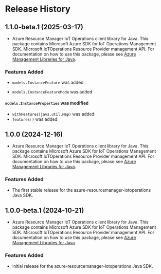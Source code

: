 # Release History

## 1.1.0-beta.1 (2025-03-17)

- Azure Resource Manager IoT Operations client library for Java. This package contains Microsoft Azure SDK for IoT Operations Management SDK. Microsoft.IoTOperations Resource Provider management API. For documentation on how to use this package, please see [Azure Management Libraries for Java](https://aka.ms/azsdk/java/mgmt).

### Features Added

* `models.InstanceFeature` was added

* `models.InstanceFeatureMode` was added

#### `models.InstanceProperties` was modified

* `withFeatures(java.util.Map)` was added
* `features()` was added

## 1.0.0 (2024-12-16)

- Azure Resource Manager IoT Operations client library for Java. This package contains Microsoft Azure SDK for IoT Operations Management SDK. Microsoft.IoTOperations Resource Provider management API. For documentation on how to use this package, please see [Azure Management Libraries for Java](https://aka.ms/azsdk/java/mgmt).

### Features Added

- The first stable release for the azure-resourcemanager-iotoperations Java SDK.

## 1.0.0-beta.1 (2024-10-21)

- Azure Resource Manager IoT Operations client library for Java. This package contains Microsoft Azure SDK for IoT Operations Management SDK. Microsoft.IoTOperations Resource Provider management API. For documentation on how to use this package, please see [Azure Management Libraries for Java](https://aka.ms/azsdk/java/mgmt).

### Features Added

- Initial release for the azure-resourcemanager-iotoperations Java SDK.

